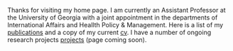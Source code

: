 Thanks for visiting my home page. I am currently an Assistant
Professor at the University of Georgia with a joint appointment in the
departments of International Affairs and Heallth Policy &
Management. Here is a list of my
[publications](publications.md) and a copy of my current [cv](https://www.dropbox.com/s/coys3fl1qmblbki/Gell-Redman_CV.pdf?dl=0). I
have a number of ongoing research projects [projects](projects.md)
(page coming soon). 

